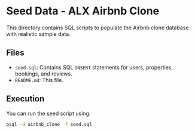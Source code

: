 # Seed Data - ALX Airbnb Clone

This directory contains SQL scripts to populate the Airbnb clone database with realistic sample data.

## Files

- `seed.sql`: Contains SQL `INSERT` statements for users, properties, bookings, and reviews.
- `README.md`: This file.

## Execution

You can run the seed script using:

```bash
psql -d airbnb_clone -f seed.sql
